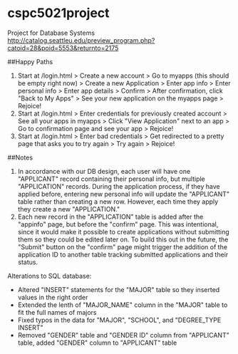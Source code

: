 # cspc5021project
Project for Database Systems http://catalog.seattleu.edu/preview_program.php?catoid=28&poid=5553&returnto=2175

##Happy Paths
1. Start at /login.html > Create a new account > Go to myapps (this should be empty right now) > Create a new Application > Enter app info > Enter personal info > Enter app details > Confirm > After confirmation, click "Back to My Apps" > See your new application on the myapps page > Rejoice!
2. Start at /login.html > Enter credentials for previously created account > See all your apps in myapps > Click "View Application" next to an app > Go to confirmation page and see your app > Rejoice!
3. Start at /login.html > Enter bad credentials > Get redirected to a pretty page that asks you to try again > Try again > Rejoice!

##Notes
1. In accordance with our DB design, each user will have one "APPLICANT" record containing their personal info, but multiple "APPLICATION" records. During the application process, if they have applied before, entering new personal info will update the "APPLICANT" table rather than creating a new row. However, each time they apply they create a new "APPLICATION."
2. Each new record in the "APPLICATION" table is added after the "appinfo" page, but before the "confirm" page. This was intentional, since it would make it possible to create applications without submitting them so they could be edited later on. To build this out in the future, the "Submit" button on the "confirm" page might trigger the addition of the application ID to another table tracking submitted applications and their status. 


Alterations to SQL database:
- Altered "INSERT" statements for the "MAJOR" table so they inserted values in the right order
- Extended the lenth of "MAJOR_NAME" column in the "MAJOR" table to fit the full names of majors
- Fixed typos in the data for "MAJOR", "SCHOOL", and "DEGREE_TYPE INSERT"
- Removed "GENDER" table and "GENDER ID" column from "APPLICANT" table, added "GENDER" column to "APPLICANT" table

